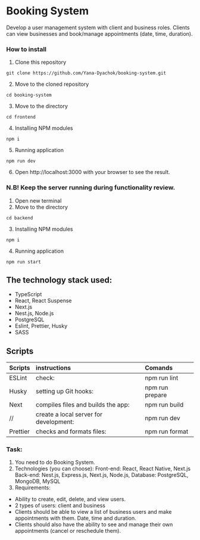 # Booking System
Develop a user management system with client and business roles. Clients can view businesses and book/manage appointments (date, time, duration).

### How to install

1.  Clone this repository
```
git clone https://github.com/Yana-Dyachok/booking-system.git
```
2.  Move to the cloned repository
```
cd booking-system
```
3.  Move to the directory
```
cd frontend
```
4. Installing NPM modules
```
npm i
```

5.  Running application
```
npm run dev 
```
6. Open  http://localhost:3000 with your browser to see the result.

### N.B! Keep the server running during functionality review.
1.  Open new terminal
2.  Move to the directory
```
cd backend
```
3. Installing NPM modules
```
npm i
```
4.  Running application
```
npm run start
```

## The technology stack used:
   - TypeScript
   - React, React Suspense
   - Next.js
   - Nest.js, Node.js
   - PostgreSQL
   - Eslint, Prettier, Husky
   - SASS
   


## Scripts
 Scripts                  |   instructions                         | Comands
--------------------------|:---------------------------------------|:-----------------------------
ESLint                    | check:                                 | npm run lint 
Husky                     |setting up Git hooks:                   |npm run prepare
Next                      | compiles files and builds the app:     | npm run build 
//                        | create a local server for development: | npm run dev 
Prettier                  | checks and formats files:              | npm run format


### Task:
 1. You need to do Booking System.
 2. Technologies (you can choose): 
Front-end: React, React Native, Next.js
Back-end: Nest.js, Express.js, Next.js, Node.js, 
Database: PostgreSQL, MongoDB, MySQL
 3. Requirements:
- Ability to create, edit, delete, and view users.
- 2 types of users: client and business
- Clients should be able to view a list of business users and make appointments with them. Date, time and duration. 
- Clients should also have the ability to see and manage their own appointments (cancel or reschedule them).

